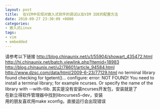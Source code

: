 ```yaml
---
layout: post
title:  在VIM中实现对嵌入式软件的调试以及VIM IDE的配置方法
date: 2010-09-27 23:30:09 +0800
categories:
- 嵌入式Linux
tags:
- vim
- embedded
---
```


请参考以下链接
http://blog.chinaunix.net/u1/55904/showart_435472.html
http://hi.chinaunix.net/batch.viewlink.php?itemid=18983
http://blog.chinaunix.net/u2/78601/article_94584.html
http://www.dzsc.com/data/html/2009-6-23/77129.html
no terminal library found
checking for tgetent()... configure: error: NOT FOUND!
You need to install a terminal library; for example ncurses.
Or specify the name of the library with --with-tlib.
其实是没有安装ncurses开发包，安装就是了    
在新立得软件管理器中找到libncurses5-dev，安装   
用的朋友喜欢用make xconfig，直接运行会出现错误